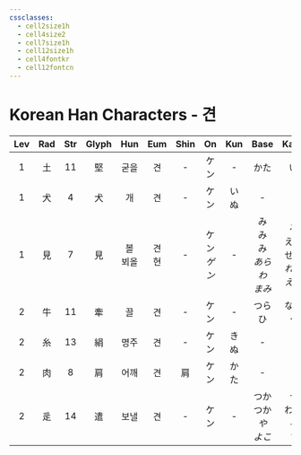 ```yaml
---
cssclasses:
  - cell2size1h
  - cell4size2
  - cell7size1h
  - cell12size1h
  - cell4fontkr
  - cell12fontcn
---
```


# Korean Han Characters - 견

| Lev | Rad | Str | Glyph |   Hun   |  Eum   | Shin |     On     | Kun |             Base             |             Kana              | Simp |     Man      |  Can  | Viet |
| :-: | :-: | :-: | :---: | :-----: | :----: | :--: | :--------: | :-: | :--------------------------: | :---------------------------: | :--: | :----------: | :---: | :--: |
|  1  |  土  | 11  |   堅   |   굳을    |   견    |  -   |     ケン     |  -  |              かた              |               い               |  坚   |     jiān     | gin1  |      |
|  1  |  犬  |  4  |   犬   |    개    |   견    |  -   |     ケン     | いぬ  |              -               |               -               |  -   |     quǎn     | hyun2 |      |
|  1  |  見  |  7  |   見   | 볼<br>뵈올 | 견<br>현 |  -   | ケン<br>*ゲン* |  -  | み<br>み<br>み<br>*あらわ*<br>*まみ* | る<br>える<br>せる<br>*れる*<br>*える* |  见   | jiàn<br>xiàn | gin3  |      |
|  2  |  牛  | 11  |   牽   |    끌    |   견    |  -   |     ケン     |  -  |           つら<br>ひ            |            なる<br>く            |  牵   |     qiān     | hin1  |      |
|  2  |  糸  | 13  |   絹   |   명주    |   견    |  -   |     ケン     | きぬ  |              -               |               -               |  绢   |     juàn     | gyun3 |      |
|  2  |  肉  |  8  |   肩   |   어깨    |   견    |  肩   |     ケン     | かた  |              -               |               -               |  肩   |     jiān     | gin1  |      |
|  2  |  辵  | 14  |   遣   |   보낼    |   견    |  -   |     ケン     |  -  |   つか<br>つか<br>*や*<br>*よこ*    |     う<br>わす<br>*る*<br>*す*     |  -   |     qiǎn     | hin2  |      |
